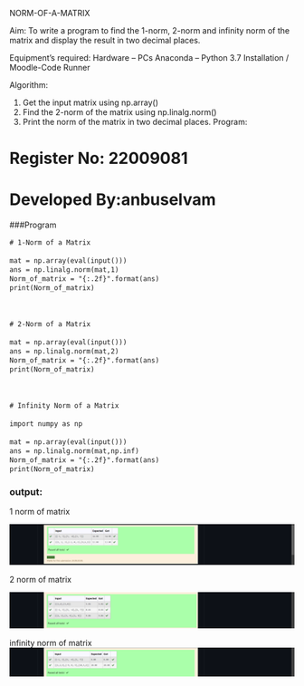 NORM-OF-A-MATRIX

Aim:
To write a program to find the 1-norm, 2-norm and infinity norm of the matrix and display the result in two decimal places.

Equipment’s required:
Hardware – PCs
Anaconda – Python 3.7 Installation / Moodle-Code Runner
 
 Algorithm:
1. Get the input matrix using np.array()   
2. Find the 2-norm of the matrix using np.linalg.norm()
3. Print the norm of the matrix in two decimal places.
Program:
# Register No: 22009081
# Developed By:anbuselvam
###Program
```
# 1-Norm of a Matrix

mat = np.array(eval(input()))
ans = np.linalg.norm(mat,1)
Norm_of_matrix = "{:.2f}".format(ans)
print(Norm_of_matrix)



# 2-Norm of a Matrix

mat = np.array(eval(input()))
ans = np.linalg.norm(mat,2)
Norm_of_matrix = "{:.2f}".format(ans)
print(Norm_of_matrix)



# Infinity Norm of a Matrix

import numpy as np

mat = np.array(eval(input()))
ans = np.linalg.norm(mat,np.inf)
Norm_of_matrix = "{:.2f}".format(ans)
print(Norm_of_matrix)
```

### output:
 1 norm of matrix

 ![output](/1%20norm%20of%20matrix.png)

 2 norm of matrix

 ![output](/2norm%20of%20matrix.png)

infinity norm of matrix
![output](/Screenshot%20(79).png)
